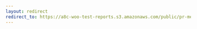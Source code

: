 ```yaml
---
layout: redirect
redirect_to: https://a8c-woo-test-reports.s3.amazonaws.com/public/pr-merge/40457/e2e/index.html
---
```

